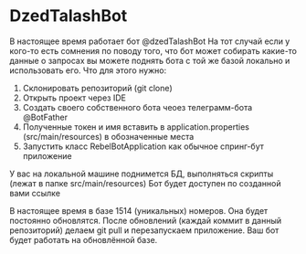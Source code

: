 # DzedTalashBot

В настоящее время работает бот @dzedTalashBot
На тот случай если у кого-то есть сомнения по поводу того, что бот может собирать какие-то данные о запросах вы можете поднять бота с той же базой локально и использовать его.
Что для этого нужно:

1) Склонировать репозиторий (git clone)
2) Открыть проект через IDE
3) Создать своего собственного бота чеоез телеграмм-бота @BotFather
4) Полученные токен и имя вставить в application.properties (src/main/resources) в обозначенные места
5) Запустить класс RebelBotApplication как обычное спринг-бут приложение

У вас на локальной машине поднимется БД, выполняться скрипты (лежат в папке src/main/resources)
Бот будет доступен по созданной вами ссылке

В настоящее время в базе 1514 (уникальных) номеров. Она будет постоянно обновлятся.
После обновлений (каждай коммит в данный репозиторий) делаем git pull и перезапускаем приложение.
Ваш бот будет работать на обновлённой базе.
